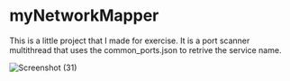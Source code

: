 # myNetworkMapper

This is a little project that I made for exercise.
It is a port scanner multithread 
that uses the common_ports.json to
retrive the service name.

![Screenshot (31)](https://github.com/Ricc4rdo0107/myNetworkMapper/assets/63201347/e793193c-81c1-4ff5-888b-d2647b320b42)
